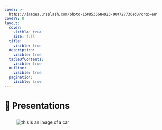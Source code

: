 ```yaml
---
cover: >-
  https://images.unsplash.com/photo-1588535684923-900727736ac0?crop=entropy&cs=srgb&fm=jpg&ixid=M3wxOTcwMjR8MHwxfHNlYXJjaHwxfHxsaXNib258ZW58MHx8fHwxNzA2MDg5ODMxfDA&ixlib=rb-4.0.3&q=85
coverY: 0
layout:
  cover:
    visible: true
    size: full
  title:
    visible: true
  description:
    visible: true
  tableOfContents:
    visible: true
  outline:
    visible: true
  pagination:
    visible: true
---
```


# 🎤 Presentations

##

<figure><img src="https://images.unsplash.com/photo-1703150976791-dfdbca93d4e6?crop=entropy&#x26;cs=srgb&#x26;fm=jpg&#x26;ixid=M3wxOTcwMjR8MHwxfHJhbmRvbXx8fHx8fHx8fDE3MDQzODg3NDB8&#x26;ixlib=rb-4.0.3&#x26;q=85" alt="this is an image of a car"><figcaption></figcaption></figure>
